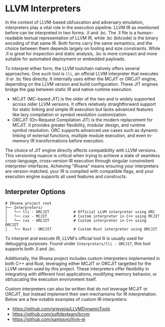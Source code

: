 # LLVM Interpreters

In the context of LLVM-based obfuscation and adversary emulation, interpreters play a vital role in the execution pipeline. LLVM IR as mentioned before can be interpreted in two forms: .ll and .bc. The .ll file is a human-readable textual representation of LLVM IR, while .bc (bitcode) is the binary encoding of that same IR. Both forms carry the same semantics, and the choice between them depends largely on tooling and size constraints. While .ll is great for inspection and static analysis, .bc is more compact and more suitable for automated deployment or embedded payloads.

To interpret either form, the LLVM toolchain natively offers several approaches. One such tool is `lli`, an official LLVM interpreter that executes .ll or .bc files directly. It internally uses either the MCJIT or ORCJIT engine, depending on the LLVM version and build configuration. These JIT engines bridge the gap between static IR and native runtime execution.
- MCJIT (MC-based JIT) is the older of the two and is widely supported across older LLVM versions. It offers relatively straightforward support for static linking and simple IR execution but lacks advanced features like lazy compilation or symbol resolution customization.
- ORCJIT (On-Request Compilation JIT) is the modern replacement for MCJIT. It provides greater flexibility, modular design, and runtime symbol resolution. ORC supports advanced use cases such as dynamic linking of external functions, multiple module execution, and even in-memory IR transformations before execution.

The choice of JIT engine directly affects compatibility with LLVM versions. This versioning nuance is critical when trying to achieve a state of seamless cross-language, cross-version IR execution through singular consinsitent interpreter interfaces. Achieving "IRvana" means ensuring your interpreters are version-matched, your IR is compiled with compatible flags, and your execution engine supports all used features and constructs.

## Interpreter Options

```
# IRvana project root
├── Interpreters/
│   └── lli - ORCJIT           # Official LLVM interpreter using ORC
│   └── cxx - MCJIT            # Custom interpreter in C++ using MCJIT
│   └── cxx - ORCJIT           # Custom interpreter in C++ using ORCJIT
│   └── Rust - ORCJIT          # Custom Rust interpreter using ORCJIT
```

To interpret and execute IR, LLVM's official tool lli is usually used for debugging purposes. Found under `Interpreters/lli - ORCJIT`, this tool supports both .ll and .bc.

Additionally, the IRvana project includes custom interpreters implemented in both C++ and Rust, leveraging either MCJIT or ORCJIT targetted for the LLVM version used by this project. These interpreters offer flexibility in integrating with different host applications, modifying memory behavior, or obfuscating the execution environment itself. 

Custom interpreters can also be written that do not leverage MCJIT or ORCJIT, but instead implement their own mechanisms for IR interpretation. Below are a few notable examples of custom IR interpreters:
- <https://github.com/grievejia/LLVMDynamicTools>
- <https://github.com/softdevteam/bcvm>
- <https://github.com/sampsyo/llvm-ei>

